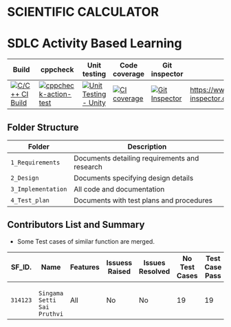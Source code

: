 # SCIENTIFIC CALCULATOR 
# SDLC Activity Based Learning

| Build | cppcheck                                                           | Unit testing |Code coverage |Git inspector | Code Quality|
|-------------|--------------------------------------------------------------|------------|-------------|----------------|----------------------------------------|
|[![C/C++ CI Build](https://github.com/Pruthvi-singam/L-T-Mini-Project/actions/workflows/main.yml/badge.svg)](https://github.com/Pruthvi-singam/L-T-Mini-Project/actions/workflows/main.yml)|[![cppcheck-action-test](https://github.com/Pruthvi-singam/L-T-Mini-Project/actions/workflows/cppcheck.yml/badge.svg)](https://github.com/Pruthvi-singam/L-T-Mini-Project/actions/workflows/cppcheck.yml)|[![Unit Testing - Unity](https://github.com/Pruthvi-singam/L-T-Mini-Project/actions/workflows/Unity.yml/badge.svg)](https://github.com/Pruthvi-singam/L-T-Mini-Project/actions/workflows/Unity.yml)|[![CI coverage](https://github.com/Pruthvi-singam/L-T-Mini-Project/actions/workflows/CI-Coverage.yml/badge.svg)](https://github.com/Pruthvi-singam/L-T-Mini-Project/actions/workflows/CI-Coverage.yml)|[![Git Inspector](https://github.com/Pruthvi-singam/L-T-Mini-Project/actions/workflows/gitinspector.yml/badge.svg)](https://github.com/Pruthvi-singam/L-T-Mini-Project/actions/workflows/gitinspector.yml)|https://www.code-inspector.com/project/25227/score/svg


## Folder Structure

Folder             | Description
-------------------| -----------------------------------------
`1_Requirements`   | Documents detailing requirements and research
`2_Design`         | Documents specifying design details
`3_Implementation` | All code and documentation
`4_Test_plan`      | Documents with test plans and procedures

## Contributors List and Summary

 - Some Test cases of similar function are merged.

SF_ID. |  Name   |    Features    | Issuess Raised |Issues Resolved|No Test Cases|Test Case Pass
-------|---------|----------------|----------------|---------------|-------------|--------------
`314123` | ` Singama Setti Sai Pruthvi`  | All |  No     |  No   | 19  |19    
 
